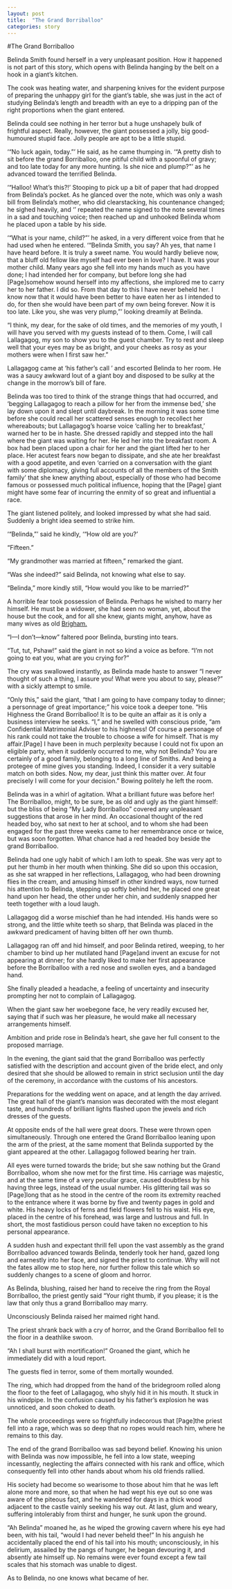```yaml
---
layout: post
title:  "The Grand Borriballoo"
categories: story
---
```


#The Grand Borriballoo

Belinda Smith found herself in a very unpleasant position. How it happened is not part of this story, which opens with Belinda hanging by the belt on a hook in a giant’s kitchen.

The cook was heating water, and sharpening knives for the evident purpose of preparing the unhappy girl for the giant’s table, she was just in the act of studying Belinda’s length and breadth with an eye to a dripping pan of the right proportions when the giant entered.

Belinda could see nothing in her terror but a huge unshapely bulk of frightful aspect. Really, however, the giant possessed a jolly, big good-humoured stupid face. Jolly people are apt to be a little stupid.

‘“No luck again, today.”’ He said, as he came thumping in. ‘“A pretty dish to sit before the grand Borriballoo, one pitiful child with a spoonful of gravy; and too late today for any more hunting. Is she nice and plump?”’ as he advanced toward the terrified Belinda.

‘“Halloo! What’s this?!’ Stooping to pick up a bit of paper that had dropped from Belinda’s pocket. As he glanced over the note, which was only a wash bill from Belinda’s mother, who did clearstacking, his countenance changed; he sighed heavily, and ‘’ repeated the name signed to the note several times in a sad and touching voice; then reached up and unhooked Belinda whom he placed upon a table by his side.

‘“What is your name, child?”’ he asked, in a very different voice from that he had used when he entered. ‘“Belinda Smith, you say? Ah yes, that name I have heard before. It is truly a sweet name. You would hardly believe now, that a bluff old fellow like myself had ever been in love? I have. It was your mother child. Many years ago she fell into my hands much as you have done; I had intended her for company, but before long she had \[Page\]somehow wound herself into my affections, she implored me to carry her to her father. I did so. From that day to this I have never beheld her. I know now that it would have been better to have eaten her as I intended to do, for then she would have been part of my own being forever. Now it is too late. Like you, she was very plump,”’ looking dreamily at Belinda.

“I think, my dear, for the sake of old times, and the memories of my youth, I will have you served with my guests instead of to them. Come, I will call Lallagagog, my son to show you to the guest chamber. Try to rest and sleep well that your eyes may be as bright, and your cheeks as rosy as your mothers were when I first saw her.”

Lallagagog came at ‘his father’s call ’ and escorted Belinda to her room. He was a saucy awkward lout of a giant boy and disposed to be sulky at the change in the morrow’s bill of fare.

Belinda was too tired to think of the strange things that had occurred, and ‘begging Lallagagog to reach a pillow for her from the immense bed,’ she lay down upon it and slept until daybreak. In the morning it was some time before she could recall her scattered senses enough to recollect her whereabouts; but Lallagagog’s hoarse voice ‘calling her to breakfast,’ warned her to be in haste. She dressed rapidly and stepped into the hall where the giant was waiting for her. He led her into the breakfast room. A box had been placed upon a chair for her and the giant lifted her to her place. Her acutest fears now began to dissipate, and she ate her breakfast with a good appetite, and even ‘carried on a conversation with the giant with some diplomacy, giving full accounts of all the members of the Smith family’ that she knew anything about, especially of those who had become famous or possessed much political influence, hoping that the \[Page\] giant might have some fear of incurring the enmity of so great and influential a race.

The giant listened politely, and looked impressed by what she had said. Suddenly a bright idea seemed to strike him.

‘“Belinda,”’ said he kindly, ‘“How old are you?’

“Fifteen.”

“My grandmother was married at fifteen,” remarked the giant.

“Was she indeed?” said Belinda, not knowing what else to say.

“Belinda,” more kindly still, “How would you like to be married?”

A horrible fear took possession of Belinda. Perhaps he wished to marry her himself. He must be a widower, she had seen no woman, yet, about the house but the cook, and for all she knew, giants might, anyhow, have as many wives as old [Brigham.](https://www.britannica.com/biography/Brigham-Young)

“I—I don’t—know” faltered poor Belinda, bursting into tears.

“Tut, tut, Pshaw!” said the giant in not so kind a voice as before. “I’m not going to eat you, what are you crying for?”

The cry was swallowed instantly, as Belinda made haste to answer “I never thought of such a thing, I assure you! What were you about to say, please?” with a sickly attempt to smile.

“Only this,” said the giant, “that I am going to have company today to dinner; a personnage of great importance;” his voice took a deeper tone. “His Highness the Grand Borriballoo! It is to be quite an affair as it is only a business interview he seeks. “I,” and he swelled with conscious pride, “am Confidential Matrimonial Adviser to his highness! Of course a personage of his rank could not take the trouble to choose a wife for himself. That is my affair.\[Page\] I have been in much perplexity because I could not fix upon an eligible party, when it suddenly occurred to me, why not Belinda? You are certainly of a good family, belonging to a long line of Smiths. And being a protegee of mine gives you standing. Indeed, I consider it a very suitable match on both sides. Now, my dear, just think this matter over. At four precisely I will come for your decision.” Bowing politely he left the room.

Belinda was in a whirl of agitation. What a brilliant future was before her! The Borriballoo, might, to be sure, be as old and ugly as the giant himself: but the bliss of being “My Lady Borriballoo” covered any unpleasant suggestions that arose in her mind. An occasional thought of the red headed boy, who sat next to her at school, and to whom she had been engaged for the past three weeks came to her remembrance once or twice, but was soon forgotten. What chance had a red headed boy beside the grand Borriballoo.

Belinda had one ugly habit of which I am loth to speak. She was very apt to put her thumb in her mouth when thinking. She did so upon this occasion, as she sat wrapped in her reflections, Lallagagog, who had been drowning flies in the cream, and amusing himself in other kindred ways, now turned his attention to Belinda, stepping up softly behind her, he placed one great hand upon her head, the other under her chin, and suddenly snapped her teeth together with a loud laugh.

Lallagagog did a worse mischief than he had intended. His hands were so strong, and the little white teeth so sharp, that Belinda was placed in the awkward predicament of having bitten off her own thumb.

Lallagagog ran off and hid himself, and poor Belinda retired, weeping, to her chamber to bind up her mutilated hand \[Page\]and invent an excuse for not appearing at dinner; for she hardly liked to make her first appearance before the Borriballoo with a red nose and swollen eyes, and a bandaged hand.

She finally pleaded a headache, a feeling of uncertainty and insecurity prompting her not to complain of Lallagagog.

When the giant saw her woebegone face, he very readily excused her, saying that if such was her pleasure, he would make all necessary arrangements himself.

Ambition and pride rose in Belinda’s heart, she gave her full consent to the proposed marriage.

In the evening, the giant said that the grand Borriballoo was perfectly satisfied with the description and account given of the bride elect, and only desired that she should be allowed to remain in strict seclusion until the day of the ceremony, in accordance with the customs of his ancestors.

Preparations for the wedding went on apace, and at length the day arrived. The great hall of the giant’s mansion was decorated with the most elegant taste, and hundreds of brilliant lights flashed upon the jewels and rich dresses of the guests.

At opposite ends of the hall were great doors. These were thrown open simultaneously. Through one entered the Grand Borriballoo leaning upon the arm of the priest, at the same moment that Belinda supported by the giant appeared at the other. Lallagagog followed bearing her train.

All eyes were turned towards the bride; but she saw nothing but the Grand Borriballoo, whom she now met for the first time. His carriage was majestic, and at the same time of a very peculiar grace, caused doubtless by his having three legs, instead of the usual number. His glittering tail was so \[Page\]long that as he stood in the centre of the room its extremity reached to the entrance where it was borne by five and twenty pages in gold and white. His heavy locks of ferns and field flowers fell to his waist. His eye, placed in the centre of his forehead, was large and lustrous and full. In short, the most fastidious person could have taken no exception to his personal appearance.

A sudden hush and expectant thrill fell upon the vast assembly as the grand Borriballoo advanced towards Belinda, tenderly took her hand, gazed long and earnestly into her face, and signed the priest to continue. Why will not the fates allow me to stop here, nor further follow this tale which so suddenly changes to a scene of gloom and horror.

As Belinda, blushing, raised her hand to receive the ring from the Royal Borriballoo, the priest gently said “Your right thumb, if you please; it is the law that only thus a grand Borriballoo may marry.

Unconsciously Belinda raised her maimed right hand.

The priest shrank back with a cry of horror, and the Grand Borriballoo fell to the floor in a deathlike swoon.

“Ah I shall burst with mortification!” Groaned the giant, which he immediately did with a loud report.

The guests fled in terror, some of them mortally wounded.

The ring, which had dropped from the hand of the bridegroom rolled along the floor to the feet of Lallagagog, who shyly hid it in his mouth. It stuck in his windpipe. In the confusion caused by his father’s explosion he was unnoticed, and soon choked to death.

The whole proceedings were so frightfully indecorous that \[Page\]the priest fell into a rage, which was so deep that no ropes would reach him, where he remains to this day.

The end of the grand Borriballoo was sad beyond belief. Knowing his union with Belinda was now impossible, he fell into a low state, weeping incessantly, neglecting the affairs connected with his rank and office, which consequently fell into other hands about whom his old friends rallied.

His society had become so wearisome to those about him that he was left alone more and more, so that when he had wept his eye out so one was aware of the piteous fact, and he wandered for days in a thick wood adjacent to the castle vainly seeking his way out. At last, glum and weary, suffering intolerably from thirst and hunger, he sunk upon the ground.

“Ah Belinda” moaned he, as he wiped the growing cavern where his eye had been, with his tail, “would I had never beheld thee!” In his anguish he accidentally placed the end of his tail into his mouth; unconsciously, in his delirium, assailed by the pangs of hunger, he began devouring it, and absently ate himself up. No remains were ever found except a few tail scales that his stomach was unable to digest.

As to Belinda, no one knows what became of her.

